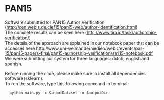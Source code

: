 # PAN15
Software submitted for PAN15 Author Verification (http://pan.webis.de/clef15/pan15-web/author-identification.html)<br />
The complete results can be seen here (http://www.tira.io/task/authorship-verification/) <br />
The details of the approach are explained in our notebook paper that can be accessed here http://www.uni-weimar.de/medien/webis/events/pan-15/pan15-papers-final/pan15-authorship-verification/sari15-notebook.pdf <br/>
We were submitting our system for three languages: dutch, english and spanish.

Before running the code, please make sure to install all dependencies software (sklearn).<br />
To run the software, type this following command in terminal:
```python
  python main.py -c $inputDataset -o $outputDir
```
